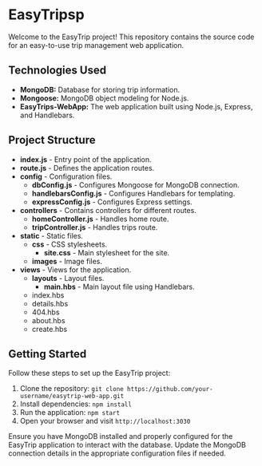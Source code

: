 
<h1>EasyTripsp</h1>

  <p>Welcome to the EasyTrip project! This repository contains the source code for an easy-to-use trip management web application.</p>

  <h2>Technologies Used</h2>
    <ul>
      <li><strong>MongoDB:</strong> Database for storing trip information.</li>
      <li><strong>Mongoose:</strong> MongoDB object modeling for Node.js.</li>
      <li><strong>EasyTrips-WebApp:</strong> The web application built using Node.js, Express, and Handlebars.</li>
    </ul>
   <h2>Project Structure</h2>
     <ul>
        <li><strong>index.js</strong> - Entry point of the application.</li>
        <li><strong>route.js</strong> - Defines the application routes.</li>
        <li><strong>config</strong> - Configuration files.
            <ul>
                <li><strong>dbConfig.js</strong> - Configures Mongoose for MongoDB connection.</li>
                <li><strong>handlebarsConfig.js</strong> - Configures Handlebars for templating.</li>
                <li><strong>expressConfig.js</strong> - Configures Express settings.</li>
            </ul>
        </li>
        <li><strong>controllers</strong> - Contains controllers for different routes.
            <ul>
                <li><strong>homeController.js</strong> - Handles home route.</li>
                <li><strong>tripController.js</strong> - Handles trips route.</li>
            </ul>
        </li>
        <li><strong>static</strong> - Static files.
            <ul>
                <li><strong>css</strong> - CSS stylesheets.
                    <ul>
                        <li><strong>site.css</strong> - Main stylesheet for the site.</li>
                    </ul>
                </li>
                <li><strong>images</strong> - Image files.</li>
            </ul>
        </li>
        <li><strong>views</strong> - Views for the application.
            <ul>
                <li><strong>layouts</strong> - Layout files.
                    <ul>
                        <li><strong>main.hbs</strong> - Main layout file using Handlebars.</li>
                    </ul>
                </li>
                  <li>index.hbs</code></li>
                  <li>details.hbs</code></li>
                 <li>404.hbs</code></li>
                 <li>about.hbs</code></li>
                 <li>create.hbs</code></li>
            </ul>
        </li>
    </ul>

  <h2>Getting Started</h2>
    <p>Follow these steps to set up the EasyTrip project:</p>
    <ol>
        <li>Clone the repository: <code>git clone https://github.com/your-username/easytrip-web-app.git</code></li>
        <li>Install dependencies: <code>npm install</code></li>
        <li>Run the application: <code>npm start</code></li>
        <li>Open your browser and visit <code>http://localhost:3030</code></li>
    </ol>
    <p>Ensure you have MongoDB installed and properly configured for the EasyTrip application to interact with the database. Update the MongoDB connection details in the appropriate configuration files if needed.</p>
